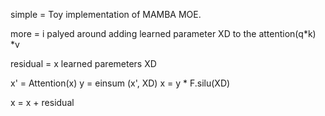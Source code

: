 simple = Toy implementation of MAMBA MOE.



more = i palyed around adding learned parameter XD to the attention(q*k) *v 

residual = x
learned paremeters XD

x' = Attention(x)
y = einsum (x', XD)
x = y * F.silu(XD)

x = x + residual
